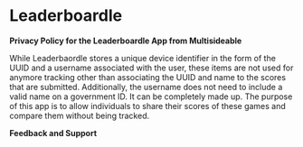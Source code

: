 # Leaderboardle
**Privacy Policy for the Leaderboardle App from Multisideable**

While Leaderbaordle stores a unique device identifier in the form of the UUID and a username associated with the user, these items are not used for anymore tracking other than associating the UUID and name to the scores that are submitted. Additionally, the username does not need to include a valid name on a government ID. It can be completely made up. The purpose of this app is to allow individuals to share their scores of these games and compare them without being tracked. 

**Feedback and Support**


